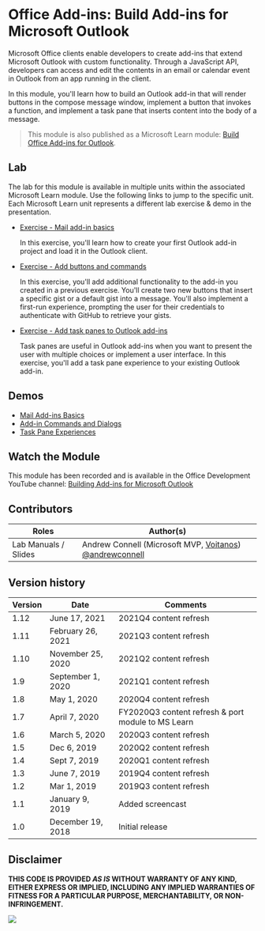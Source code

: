 # Office Add-ins: Build Add-ins for Microsoft Outlook

Microsoft Office clients enable developers to create add-ins that extend Microsoft Outlook with custom functionality. Through a JavaScript API, developers can access and edit the contents in an email or calendar event in Outlook from an app running in the client.

In this module, you'll learn how to build an Outlook add-in that will render buttons in the compose message window, implement a button that invokes a function, and implement a task pane that inserts content into the body of a message.

> This module is also published as a Microsoft Learn module: [Build Office Add-ins for Outlook](https://docs.microsoft.com/learn/modules/office-add-ins-outlook).

## Lab

The lab for this module is available in multiple units within the associated Microsoft Learn module. Use the following links to jump to the specific unit. Each Microsoft Learn unit represents a different lab exercise & demo in the presentation.

- [Exercise - Mail add-in basics](https://docs.microsoft.com/learn/modules/office-add-ins-outlook/3-exercise-mail-basics)

  In this exercise, you'll learn how to create your first Outlook add-in project and load it in the Outlook client.

- [Exercise - Add buttons and commands](https://docs.microsoft.com/learn/modules/office-add-ins-outlook/5-exercise-commands-dialogs)

  In this exercise, you'll add additional functionality to the add-in you created in a previous exercise. You'll create two new buttons that insert a specific gist or a default gist into a message. You'll also implement a first-run experience, prompting the user for their credentials to authenticate with GitHub to retrieve your gists.

- [Exercise - Add task panes to Outlook add-ins](https://docs.microsoft.com/learn/modules/office-add-ins-outlook/7-exercise-task-pane)

  Task panes are useful in Outlook add-ins when you want to present the user with multiple choices or implement a user interface. In this exercise, you'll add a task pane experience to your existing Outlook add-in.

## Demos

- [Mail Add-ins Basics](./Demos/01%20Mail%20Add-ins%20Basics)
- [Add-in Commands and Dialogs](./Demos/02%20Add-in%20Commands%20and%20Dialogs)
- [Task Pane Experiences](./Demos/03%20Task%20Pane%20Experiences)

## Watch the Module

This module has been recorded and is available in the Office Development YouTube channel: [Building Add-ins for Microsoft Outlook](https://www.youtube.com/watch?v=ZWw-fJ7eldU)

## Contributors

| Roles                | Author(s)                                                                                                      |
| -------------------- | -------------------------------------------------------------------------------------------------------------- |
| Lab Manuals / Slides | Andrew Connell (Microsoft MVP, [Voitanos](//github.com/voitanos)) [@andrewconnell](//github.com/andrewconnell) |

## Version history

| Version |       Date        |                      Comments                      |
| ------- | ----------------- | -------------------------------------------------- |
| 1.12    | June 17, 2021     | 2021Q4 content refresh                             |
| 1.11    | February 26, 2021 | 2021Q3 content refresh                             |
| 1.10    | November 25, 2020 | 2021Q2 content refresh                             |
| 1.9     | September 1, 2020 | 2021Q1 content refresh                             |
| 1.8     | May 1, 2020       | 2020Q4 content refresh                             |
| 1.7     | April 7, 2020     | FY2020Q3 content refresh & port module to MS Learn |
| 1.6     | March 5, 2020     | 2020Q3 content refresh                             |
| 1.5     | Dec 6, 2019       | 2020Q2 content refresh                             |
| 1.4     | Sept 7, 2019      | 2020Q1 content refresh                             |
| 1.3     | June 7, 2019      | 2019Q4 content refresh                             |
| 1.2     | Mar 1, 2019       | 2019Q3 content refresh                             |
| 1.1     | January 9, 2019   | Added screencast                                   |
| 1.0     | December 19, 2018 | Initial release                                    |

## Disclaimer

**THIS CODE IS PROVIDED _AS IS_ WITHOUT WARRANTY OF ANY KIND, EITHER EXPRESS OR IMPLIED, INCLUDING ANY IMPLIED WARRANTIES OF FITNESS FOR A PARTICULAR PURPOSE, MERCHANTABILITY, OR NON-INFRINGEMENT.**

<img src="https://telemetry.sharepointpnp.com/TrainingContent/OfficeAddin/04-building-add-ins-for-microsoft-outlook" />
